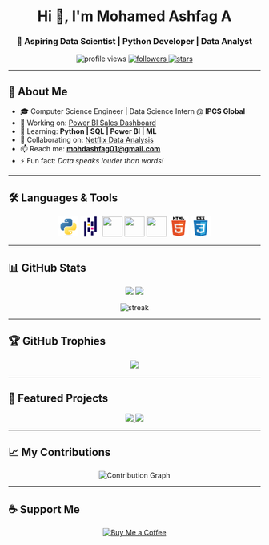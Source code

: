 <!-- HEADER -->
<h1 align="center">Hi 👋, I'm Mohamed Ashfag A</h1>
<h3 align="center">🚀 Aspiring Data Scientist | Python Developer | Data Analyst</h3>

<p align="center">
  <img src="https://komarev.com/ghpvc/?username=mohamed01asfak&label=Profile%20Views&color=blue&style=flat" alt="profile views"/>
  <a href="https://github.com/MOHAMED01ASFAK?tab=followers">
    <img src="https://img.shields.io/github/followers/MOHAMED01ASFAK?label=Followers&style=social" alt="followers"/>
  </a>
  <a href="https://github.com/MOHAMED01ASFAK?tab=stars">
    <img src="https://img.shields.io/github/stars/MOHAMED01ASFAK?affiliations=OWNER%2CCOLLABORATOR&style=social" alt="stars"/>
  </a>
</p>

---

## 🚀 About Me  
- 🎓 Computer Science Engineer | Data Science Intern @ **IPCS Global**  
- 🔭 Working on: [Power BI Sales Dashboard](https://github.com/MOHAMED01ASFAK/Powerbi_project/blob/main/blinkitData_analysis.pbix)  
- 🌱 Learning: **Python | SQL | Power BI | ML**  
- 👯 Collaborating on: [Netflix Data Analysis](https://github.com/MOHAMED01ASFAK/Powerbi_project/blob/main/Netflix_eda.pbix)  
- 📫 Reach me: **mohdashfag01@gmail.com**  
- ⚡ Fun fact: *Data speaks louder than words!*  

---

## 🛠️ Languages & Tools  
<p align="center">
  <img src="https://raw.githubusercontent.com/devicons/devicon/master/icons/python/python-original.svg" width="40" height="40"/> 
  <img src="https://raw.githubusercontent.com/devicons/devicon/master/icons/pandas/pandas-original.svg" width="40" height="40"/> 
  <img src="https://seaborn.pydata.org/_images/logo-mark-lightbg.svg" width="40" height="40"/> 
  <img src="https://upload.wikimedia.org/wikipedia/commons/0/05/Scikit_learn_logo_small.svg" width="40" height="40"/> 
  <img src="https://www.vectorlogo.zone/logos/microsoft_powerbi/microsoft_powerbi-icon.svg" width="40" height="40"/> 
  <img src="https://raw.githubusercontent.com/devicons/devicon/master/icons/html5/html5-original-wordmark.svg" width="40" height="40"/> 
  <img src="https://raw.githubusercontent.com/devicons/devicon/master/icons/css3/css3-original-wordmark.svg" width="40" height="40"/> 
</p>

---

## 📊 GitHub Stats  
<p align="center">
  <img src="https://github-readme-stats.vercel.app/api?username=mohamed01asfak&show_icons=true&theme=tokyonight" height="180em"/>
  <img src="https://github-readme-stats.vercel.app/api/top-langs/?username=mohamed01asfak&layout=compact&theme=tokyonight" height="180em"/>
</p>

<p align="center">
  <img src="https://github-readme-streak-stats.herokuapp.com?user=mohamed01asfak&theme=tokyonight" alt="streak"/>
</p>

---

## 🏆 GitHub Trophies  
<p align="center">
  <img src="https://github-profile-trophy.vercel.app/?username=mohamed01asfak&theme=tokyonight&margin-w=15&margin-h=15" />
</p>

---

## 📌 Featured Projects  
<p align="center">
  <a href="https://github.com/MOHAMED01ASFAK/Powerbi_project">
    <img src="https://github-readme-stats.vercel.app/api/pin/?username=MOHAMED01ASFAK&repo=Powerbi_project&theme=tokyonight" />
  </a>
  <a href="https://github.com/MOHAMED01ASFAK/Netflix_Analysis">
    <img src="https://github-readme-stats.vercel.app/api/pin/?username=MOHAMED01ASFAK&repo=Netflix_Analysis&theme=tokyonight" />
  </a>
</p>

---

## 📈 My Contributions  
<p align="center">
  <img src="https://github-readme-activity-graph.vercel.app/graph?username=mohamed01asfak&theme=tokyo-night" alt="Contribution Graph"/>
</p>

---

## ☕ Support Me  
<p align="center">
  <a href="https://www.buymeacoffee.com/mohdashfag01">
    <img src="https://cdn.buymeacoffee.com/buttons/v2/default-yellow.png" height="50" width="210" alt="Buy Me a Coffee"/>
  </a>
</p>

